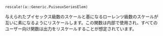 ```
rescale!(a::Generic.PuiseuxSeriesElem)
```

与えられたプイセックス級数のスケールと基になるローレンツ級数のスケールが互いに素になるようにリスケールします。この関数は内部で使用され、すべてのユーザー向け関数は出力をリスケールすることが想定されています。

